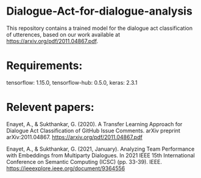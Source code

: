 # Dialogue-Act-for-dialogue-analysis
This repository contains a trained model for the dialogue act classification of utterences, based on our work available at https://arxiv.org/pdf/2011.04867.pdf. 
# Requirements:
  tensorflow: 1.15.0,
  tensorflow-hub: 0.5.0,
  keras: 2.3.1
# Relevent papers:
  Enayet, A., & Sukthankar, G. (2020). A Transfer Learning Approach for Dialogue Act Classification of GitHub Issue Comments. arXiv preprint arXiv:2011.04867.
  https://arxiv.org/pdf/2011.04867.pdf
  
 Enayet, A., & Sukthankar, G. (2021, January). Analyzing Team Performance with Embeddings from Multiparty Dialogues. In 2021 IEEE 15th International Conference on Semantic Computing (ICSC) (pp. 33-39). IEEE.
 https://ieeexplore.ieee.org/document/9364556
